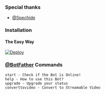 ### Special thanks

* [@Spechide](https://telegram.dog/spechide)

### Installation

#### The Easy Way

[![Deploy](https://www.herokucdn.com/deploy/button.svg)](https://heroku.com/deploy)

### [@BotFather](https://telegram.dog/BotFather) Commands

```
start - Check if the Bot is Online!
help - How to use this Bot?
upgrade - Upgrade your status
converttovideo - Convert to Streamable Video
```

